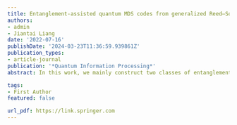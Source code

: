 ```yaml
---
title: Entanglement-assisted quantum MDS codes from generalized Reed–Solomon codes 
authors:
- admin
- Jiantai Liang
date: '2022-07-16'
publishDate: '2024-03-23T11:36:59.939861Z'
publication_types:
- article-journal
publication: '*Quantum Information Processing*'
abstract: In this work, we mainly construct two classes of entanglement-assisted quantum MDS codes.

tags:
- First Author
featured: false

url_pdf: https://link.springer.com
---
```

